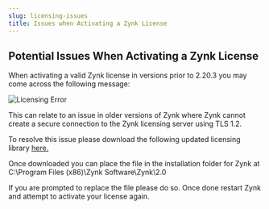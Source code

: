 ```yaml
---
slug: licensing-issues
title: Issues when Activating a Zynk License
---
```


## Potential Issues When Activating a Zynk License

When activating a valid Zynk license in versions prior to 2.20.3 you may come across the following message:

![Licensing Error](https://raw.githubusercontent.com/zynksoftware/workflow/master/_docs/Getting-Started-Section/license.png "Licensing Error")

This can relate to an issue in older versions of Zynk where Zynk cannot create a secure connection to the Zynk licensing server using TLS 1.2.

To resolve this issue please download the following updated licensing library [here.](http://downloads.zynk.com/files/Internetware.Licensing.dll)

Once downloaded you can place the file in the installation folder for Zynk at C:\Program Files (x86)\Zynk Software\Zynk\2.0

If you are prompted to replace the file please do so. Once done restart Zynk and attempt to activate your license again.
